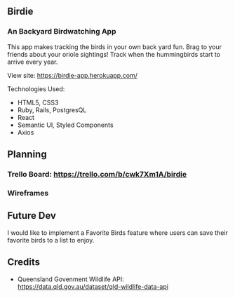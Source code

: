 ## Birdie
### An Backyard Birdwatching App

This app makes tracking the birds in your own back yard fun. Brag to your friends about your oriole sightings! Track when the hummingbirds start to arrive every year. 

View site: https://birdie-app.herokuapp.com/

Technologies Used:
* HTML5, CSS3
* Ruby, Rails, PostgresQL
* React
* Semantic UI, Styled Components
* Axios

## Planning

### Trello Board: https://trello.com/b/cwk7Xm1A/birdie

### Wireframes

## Future Dev
I would like to implement a Favorite Birds feature where users can save their favorite birds to a list to enjoy.

## Credits

* Queensland Govenment Wildlife API: https://data.qld.gov.au/dataset/qld-wildlife-data-api
